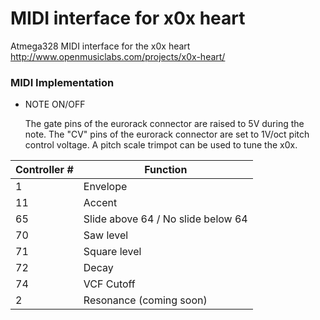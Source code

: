 # MIDI interface for x0x heart
Atmega328 MIDI interface for the x0x heart http://www.openmusiclabs.com/projects/x0x-heart/

### MIDI Implementation

* NOTE ON/OFF

   The gate pins of the eurorack connector are raised to 5V during the note. The "CV" pins of the eurorack connector are set to 1V/oct pitch control voltage. A pitch scale trimpot can be used to tune the x0x.

Controller # | Function
--- | ---   
1 | Envelope
11 | Accent
65 | Slide above 64 / No slide below 64
70 | Saw level
71 | Square level
72 | Decay
74 | VCF Cutoff
2 | Resonance (coming soon)


